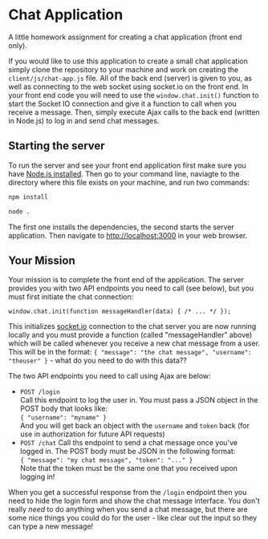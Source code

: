# Chat Application

A little homework assignment for creating a chat application (front end only).

If you would like to use this application to create a small chat application simply clone the repository to your machine and work on creating the `client/js/chat-app.js` file. All of the back end (server) is given to you, as well as connecting to the web socket using socket.io on the front end. In your front end code you will need to use the `window.chat.init()` function to start the Socket IO connection and give it a function to call when you receive a message. Then, simply execute Ajax calls to the back end (written in Node.js) to log in and send chat messages.

## Starting the server

To run the server and see your front end application first make sure you have [Node.js installed](https://nodejs.org/en/). Then go to your command line, naviagte to the directory where this file exists on your machine, and run two commands:

```bash
npm install

node .
```

The first one installs the dependencies, the second starts the server application. Then navigate to <http://localhost:3000> in your web browser.

## Your Mission

Your mission is to complete the front end of the application. The server provides you with two API endpoints you need to call (see below), but you must first initiate the chat connection:

`window.chat.init(function messageHandler(data) { /* ... */ });`

This initializes [socket.io](http://socket.io/) connection to the chat server you are now running locally and you must provide a function (called "messageHandler" above) which will be called whenever you receive a new chat message from a user. This will be in the format: `{ "message": "the chat message", "username": "theuser" }` - what do you need to do with this data??

The two API endpoints you need to call using Ajax are below:

* `POST /login`  
  Call this endpoint to log the user in. You must pass a JSON object in the POST body that looks like:  
  `{ "username": "myname" }`  
  And you will get back an object with the `username` and `token` back (for use in authorization for future API requests)
* `POST /chat`
  Call ths endpoint to send a chat message once you've logged in. The POST body must be JSON in the following format:  
  `{ "message": "my chat message", "token": "..." }`  
  Note that the token must be the same one that you received upon logging in!

When you get a successful response from the `/login` endpoint then you need to hide the login form and show the chat message interface. You don't really _need_ to do anything when you send a chat message, but there are some nice things you could do for the user - like clear out the input so they can type a new message!
